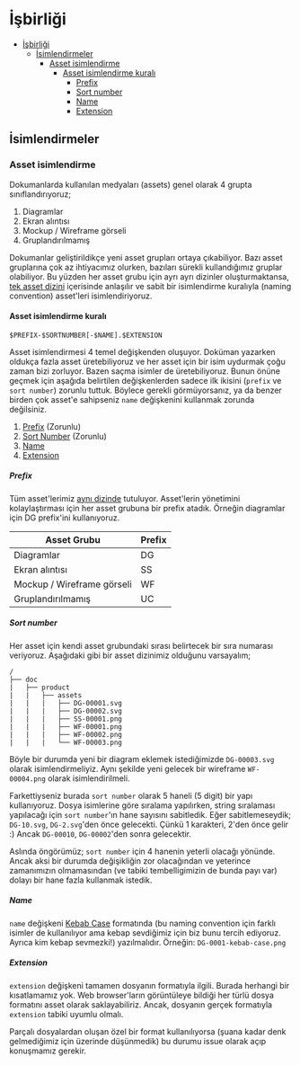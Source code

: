 # İşbirliği
- [İşbirliği](#i̇şbirliği)
    - [İsimlendirmeler](#i̇simlendirmeler)
        - [Asset isimlendirme](#asset-isimlendirme)
            - [Asset isimlendirme kuralı](#asset-isimlendirme-kuralı)
                - [Prefix](#prefix)
                - [Sort number](#sort-number)
                - [Name](#name)
                - [Extension](#extension)

## İsimlendirmeler
### Asset isimlendirme
Dokumanlarda kullanılan medyaları (assets) genel olarak 4 grupta sınıflandırıyoruz;

1. Diagramlar
1. Ekran alıntısı
1. Mockup / Wireframe görseli
1. Gruplandırılmamış

Dokumanlar geliştirildikçe yeni asset grupları ortaya çıkabiliyor. Bazı asset gruplarına çok az ihtiyacımız olurken, bazıları sürekli kullandığımız gruplar olabiliyor. Bu yüzden her asset grubu için ayrı ayrı dizinler oluşturmaktansa, [tek asset dizini](/doc/assets) içerisinde anlaşılır ve sabit bir isimlendirme kuralıyla (naming convention) asset'leri isimlendiriyoruz.

#### Asset isimlendirme kuralı

```$PREFIX-$SORTNUMBER[-$NAME].$EXTENSION```

Asset isimlendirmesi 4 temel değişkenden oluşuyor. Doküman yazarken oldukça fazla asset üretebiliyoruz ve her asset için bir isim uydurmak çoğu zaman bizi zorluyor. Bazen saçma isimler de üretebiliyoruz. Bunun önüne geçmek için aşağıda belirtilen değişkenlerden sadece ilk ikisini (`prefix` ve `sort number`) zorunlu tuttuk. Böylece gerekli görmüyorsanız, ya da benzer birden çok asset'e sahipseniz `name` değişkenini kullanmak zorunda değilsiniz.

1. [Prefix](#prefix) (Zorunlu)
1. [Sort Number](#sort-number) (Zorunlu)
1. [Name](#name)
1. [Extension](#extension)



##### Prefix
Tüm asset'lerimiz [aynı dizinde](/doc/assets) tutuluyor. Asset'lerin yönetimini kolaylaştırması için her asset grubuna bir prefix atadık. Örneğin diagramlar için DG prefix'ini kullanıyoruz.

Asset Grubu | Prefix
|---|---|
Diagramlar | DG
Ekran alıntısı | SS
Mockup / Wireframe görseli | WF
Gruplandırılmamış | UC

##### Sort number
Her asset için kendi asset grubundaki sırası belirtecek bir sıra numarası veriyoruz. Aşağıdaki gibi bir asset dizinimiz olduğunu varsayalım;

```
/
├── doc
|   ├── product
|   |   ├── assets
|   |   |   ├── DG-00001.svg
|   |   |   ├── DG-00002.svg
|   |   |   ├── SS-00001.png
|   |   |   ├── WF-00001.png
|   |   |   ├── WF-00002.png
|   |   |   └── WF-00003.png
```

Böyle bir durumda yeni bir diagram eklemek istediğimizde `DG-00003.svg` olarak isimlendirmeliyiz. Aynı şekilde yeni gelecek bir wireframe `WF-00004.png` olarak isimlendirilmeli.

Farkettiyseniz burada `sort number` olarak 5 haneli (5 digit) bir yapı kullanıyoruz. Dosya isimlerine göre sıralama yapılırken, string sıralaması yapılacağı için `sort number`'ın hane sayısını sabitledik. Eğer sabitlemeseydik; `DG-10.svg`, `DG-2.svg`'den önce gelecekti. Çünkü 1 karakteri, 2'den önce gelir :) Ancak `DG-00010`, `DG-00002`'den sonra gelecektir.

Aslında öngörümüz; `sort number` için 4 hanenin yeterli olacağı yönünde. Ancak aksi bir durumda değişikliğin zor olacağından ve yeterince zamanımızın olmamasından (ve tabiki tembelligimizin de bunda payı var) dolayı bir hane fazla kullanmak istedik.

##### Name
`name` değişkeni [Kebab Case][1] formatında (bu naming convention için farklı isimler de kullanılıyor ama kebap sevdiğimiz için biz bunu tercih ediyoruz. Ayrıca kim kebap sevmezki!) yazılmalıdır. Örneğin: `DG-0001-kebab-case.png`

##### Extension
`extension` değişkeni tamamen dosyanın formatıyla ilgili. Burada herhangi bir kısatlamamız yok. Web browser'ların görüntüleye bildiği her türlü dosya formatını asset olarak saklayabiliriz. Ancak, dosyanın gerçek formatıyla `extension` tabiki uyumlu olmalı.

Parçalı dosyalardan oluşan özel bir format kullanılıyorsa (şuana kadar denk gelmediğimiz için üzerinde düşünmedik) bu durumu issue olarak açıp konuşmamız gerekir.


[1]: https://en.wikipedia.org/wiki/Kebab_case
